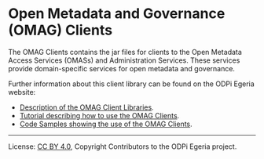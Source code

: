 <!-- SPDX-License-Identifier: CC-BY-4.0 -->
<!-- Copyright Contributors to the ODPi Egeria project. -->

# Open Metadata and Governance (OMAG) Clients

The OMAG Clients contains the jar files for clients to the
Open Metadata Access Services (OMASs) and Administration Services.  These services
provide domain-specific services for open metadata and governance.

Further information about this client library can be found on the ODPi Egeria website:

* [Description of the OMAG Client Libraries](https://odpi.github.io/egeria/open-metadata-publication/website/omag-client).
* [Tutorial describing how to use the OMAG Clients](https://odpi.github.io/egeria/open-metadata-resources/open-metadata-tutorials/omag-client-tutorial).
* [Code Samples showing the use of the OMAG Clients](https://odpi.github.io/egeria/open-metadata-resources/open-metadata-samples/access-services-samples).



----
License: [CC BY 4.0](https://creativecommons.org/licenses/by/4.0/),
Copyright Contributors to the ODPi Egeria project.